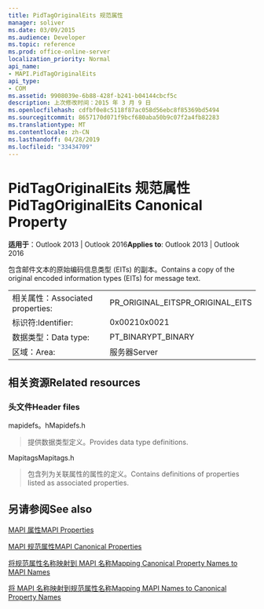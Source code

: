 ```yaml
---
title: PidTagOriginalEits 规范属性
manager: soliver
ms.date: 03/09/2015
ms.audience: Developer
ms.topic: reference
ms.prod: office-online-server
localization_priority: Normal
api_name:
- MAPI.PidTagOriginalEits
api_type:
- COM
ms.assetid: 9908039e-6b88-428f-b241-b04144cbcf5c
description: 上次修改时间：2015 年 3 月 9 日
ms.openlocfilehash: cdfbf0e8c5118f87ac058d56ebc8f85369bd5494
ms.sourcegitcommit: 8657170d071f9bcf680aba50b9c07f2a4fb82283
ms.translationtype: MT
ms.contentlocale: zh-CN
ms.lasthandoff: 04/28/2019
ms.locfileid: "33434709"
---
```

# <a name="pidtagoriginaleits-canonical-property"></a><span data-ttu-id="9fe7d-103">PidTagOriginalEits 规范属性</span><span class="sxs-lookup"><span data-stu-id="9fe7d-103">PidTagOriginalEits Canonical Property</span></span>

  
  
<span data-ttu-id="9fe7d-104">**适用于**：Outlook 2013 | Outlook 2016</span><span class="sxs-lookup"><span data-stu-id="9fe7d-104">**Applies to**: Outlook 2013 | Outlook 2016</span></span> 
  
<span data-ttu-id="9fe7d-105">包含邮件文本的原始编码信息类型 (EITs) 的副本。</span><span class="sxs-lookup"><span data-stu-id="9fe7d-105">Contains a copy of the original encoded information types (EITs) for message text.</span></span>
  
|||
|:-----|:-----|
|<span data-ttu-id="9fe7d-106">相关属性：</span><span class="sxs-lookup"><span data-stu-id="9fe7d-106">Associated properties:</span></span>  <br/> |<span data-ttu-id="9fe7d-107">PR_ORIGINAL_EITS</span><span class="sxs-lookup"><span data-stu-id="9fe7d-107">PR_ORIGINAL_EITS</span></span>  <br/> |
|<span data-ttu-id="9fe7d-108">标识符:</span><span class="sxs-lookup"><span data-stu-id="9fe7d-108">Identifier:</span></span>  <br/> |<span data-ttu-id="9fe7d-109">0x0021</span><span class="sxs-lookup"><span data-stu-id="9fe7d-109">0x0021</span></span>  <br/> |
|<span data-ttu-id="9fe7d-110">数据类型：</span><span class="sxs-lookup"><span data-stu-id="9fe7d-110">Data type:</span></span>  <br/> |<span data-ttu-id="9fe7d-111">PT_BINARY</span><span class="sxs-lookup"><span data-stu-id="9fe7d-111">PT_BINARY</span></span>  <br/> |
|<span data-ttu-id="9fe7d-112">区域：</span><span class="sxs-lookup"><span data-stu-id="9fe7d-112">Area:</span></span>  <br/> |<span data-ttu-id="9fe7d-113">服务器</span><span class="sxs-lookup"><span data-stu-id="9fe7d-113">Server</span></span>  <br/> |
   
## <a name="related-resources"></a><span data-ttu-id="9fe7d-114">相关资源</span><span class="sxs-lookup"><span data-stu-id="9fe7d-114">Related resources</span></span>

### <a name="header-files"></a><span data-ttu-id="9fe7d-115">头文件</span><span class="sxs-lookup"><span data-stu-id="9fe7d-115">Header files</span></span>

<span data-ttu-id="9fe7d-116">mapidefs。h</span><span class="sxs-lookup"><span data-stu-id="9fe7d-116">Mapidefs.h</span></span>
  
> <span data-ttu-id="9fe7d-117">提供数据类型定义。</span><span class="sxs-lookup"><span data-stu-id="9fe7d-117">Provides data type definitions.</span></span>
    
<span data-ttu-id="9fe7d-118">Mapitags</span><span class="sxs-lookup"><span data-stu-id="9fe7d-118">Mapitags.h</span></span>
  
> <span data-ttu-id="9fe7d-119">包含列为关联属性的属性的定义。</span><span class="sxs-lookup"><span data-stu-id="9fe7d-119">Contains definitions of properties listed as associated properties.</span></span>
    
## <a name="see-also"></a><span data-ttu-id="9fe7d-120">另请参阅</span><span class="sxs-lookup"><span data-stu-id="9fe7d-120">See also</span></span>



[<span data-ttu-id="9fe7d-121">MAPI 属性</span><span class="sxs-lookup"><span data-stu-id="9fe7d-121">MAPI Properties</span></span>](mapi-properties.md)
  
[<span data-ttu-id="9fe7d-122">MAPI 规范属性</span><span class="sxs-lookup"><span data-stu-id="9fe7d-122">MAPI Canonical Properties</span></span>](mapi-canonical-properties.md)
  
[<span data-ttu-id="9fe7d-123">将规范属性名称映射到 MAPI 名称</span><span class="sxs-lookup"><span data-stu-id="9fe7d-123">Mapping Canonical Property Names to MAPI Names</span></span>](mapping-canonical-property-names-to-mapi-names.md)
  
[<span data-ttu-id="9fe7d-124">将 MAPI 名称映射到规范属性名称</span><span class="sxs-lookup"><span data-stu-id="9fe7d-124">Mapping MAPI Names to Canonical Property Names</span></span>](mapping-mapi-names-to-canonical-property-names.md)

